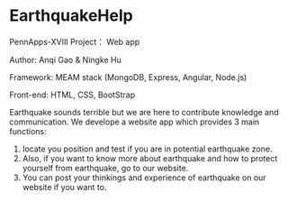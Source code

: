 # EarthquakeHelp

PennApps-XVIII Project： Web app

Author: Anqi Gao & Ningke Hu

Framework: MEAM stack (MongoDB, Express, Angular, Node.js)

Front-end: HTML, CSS, BootStrap

Earthquake sounds terrible but we are here to contribute knowledge and communication.
We develope a website app which provides 3 main functions:
1. locate you position and test if you are in potential earthquake zone.
2. Also, if you want to know more about earthquake and how to protect yourself from earthquake, go to our website.
3. You can post your thinkings and experience of earthquake on our website if you want to.
